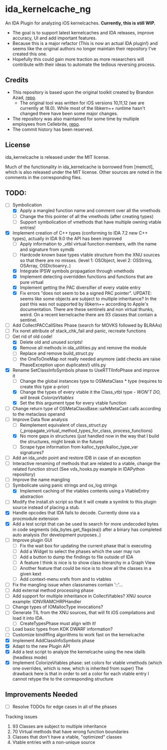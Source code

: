 # ida_kernelcache_ng
An IDA Plugin for analyzing iOS kernelcaches. **Currently, this is still WIP.**

* The goal is to support latest kernelcaches and IDA releases, improve accuracy, UI and add important features.
* Because this is a major refactor (This is now an actual IDA plugin!) and seems like the original authors no longer maintain their repository I've created this one.
* Hopefully this could gain more traction as more researchers will contribute with their ideas to automate the tedious reversing process.

## Credits
* This repository is based upon the original toolkit created by Brandon Azad, [repo](https://github.com/bazad/ida_kernelcache).
  * The original tool was written for iOS versions 10,11,12 (we are currently at 18.0). While most of the libkern++ runtime hasn't changed there have been some major changes.
* The repository was also maintained for some time by multiple employees from Cellebrite, [repo](https://github.com/cellebrite-labs/ida_kernelcache).
* The commit history has been reserved.

## License
ida_kernelcache is released under the MIT license.

Much of the functionality in ida_kernelcache is borrowed from [memctl], which is also released
under the MIT license. Other sources are noted in the comments in the corresponding files.

## TODO:
- [ ] Symbolication
  - [X] Apply a mangled function name and comment over all the vmethods
  - [ ] Change the this pointer of all the vmethods (after creating types)
  - [ ] Support symbolication of vmethods that have multiple owning vtable entries!
- [X] Implement creation of C++ types (conforming to IDA 7.2 new C++ types), actually in IDA 9.0 the API has been improved
  - [ ] Apply information to _vtbl virtual function members, with the name and signature from symdb
  - [ ] Hardcode known base types vtable structure from the XNU sources so that there are no misses. (level 1: OSObject, level 2: OSString, OSArray, OSDictioanry..)
  - [X] Integrate IPSW symbols propagation through vmethods
  - [X] Implement detecting overridden functions and functions that are pure virtual
  - [X] Implement getting the PAC diversifier of every vtable entry
  - [X] Fix errors "does not seem to be a signed PAC pointer". UPDATE: seems like some objects are subject to multiple inheritance? In the past this was not supported by libkern++ 
        according to Apple's documentation. There are these sentinels and non virtual thunks, weird. On a recent kernelcache there are 93 classes that contain a sentinel.
- [ ] Add CollectPACCallSites Phase (search for MOVKS followed by BLRAAs)
- [ ] Fix noret attribute of stack_chk_fail and panic, recreate functions
- [ ] Get rid of old code! 
  - [X] Delete old and unused scripts!
  - [X] Remove all methods in ida_utilities.py and remove the module
  - [ ] Replace and remove build_struct.py
  - [ ] the OneToOneMap not really needed anymore (add checks are raise PhaseException upon duplicates!) utils.py
- [X] Rename SetClassInfoSymbols phase to UseRTTIInfoPhase and improve it
  - [ ] Change the global instances type to OSMetaClass * type (requires to create this type a-prior)
  - [X] Change the types of every vtable it the Class_vtbl type - *WON'T DO, will break ColorizeVtables*
  - [X] Set the this argument type for every vtable function
- [ ] Change return type of OSMetaClassBase::safeMetaCast calls according to the metaclass operand
- [ ] Improve Data flow analysis
  - [ ] Reimplement equivalent of class_struct.py (_propagate_virtual_method_types_for_class, process_functions)
  - [X] No more gaps in structures (just handled now in the way that I build the structures, might break in the future)
  - [ ] Scrape type information from kalloc_type/kalloc_type_var signatures?
- [ ] Add an ida_undo point and restore IDB in case of an exception
- [ ] Interactive renaming of methods that are related to a vtable, change the related function struct (See vds_hooks.py example in IDAPython repository)
- [ ] Improve the name mangling
- [ ] Symbolicate using panic strings and os_log strings
  - [X] Implement caching of the vtables contents using a VtableEntry abstraction
- [ ] Modify the install.sh script so that it will create a symlink to this plugin source instead of placing a stub.
- [X] Handle opcodes that IDA fails to decode. Currently done via a procmodule extension
- [X] Add a test script that can be used to search for more undecoded bytes in code segments (ida_bytes.get_flags(ea)) after a binary has completed auto analysis (for development purposes..)
- [ ] Improve plugin GUI
  - [ ] Fix the wait box for updating the current phase that is executing
  - [ ] Add a Widget to select the phases which the user may run
  - [ ] Add a button to dump the findings to file outside of IDA
  - [ ] A feature I think is nice is to show class hierarchy in a Graph View
  - [ ] Another feature that could be nice is to show all the classes in a given kext
  - [ ] Add context-menu xrefs from and to vtables
- [ ] Fix the mangling issue when classnames contain '::'...
- [ ] Add external method processing phase
- [ ] Add support for multiple inheritance in CollectVtables? XNU source example: IONVRAMCHRPHandler
- [ ] Change types of IOMallocType invocations?
- [ ] Generate TIL from the XNU sources, that will fit iOS compilations and load it into IDA.
  - [ ] CreateTypesPhase must align with it!
- [ ] Load basic types from KDK DWARF information?
- [ ] Customize bindiffing algorithms to work fast on the kernelcache
- [X] Implement AddClassInfoSymbols phase
- [X] Adapt to the new Plugin API 
- [X] Add a test script to analyze the kernelcache using the new idalib (headless mode)
- [X] Implement ColorizeVtables phase: set colors for vtable vmethods (which one overrides, which is new, which is inherited from super)
  The drawback here is that in order to set a color for each vtable entry I cannot retype the to the corresponding structure

## Improvements Needed
- [ ] Resolve TODOs for edge cases in all of the phases

Tracking issues
1. 93 Classes are subject to multiple inheritance
2. 70 Virtual methods that have wrong function boundaries
3. Classes that don't have a vtable, "optimized" classes
4. Vtable entries with a non-unique source